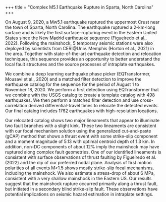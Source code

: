 +++
title = "Complex M5.1 Earthquake Rupture in Sparta, North Carolina"
+++

On August 9, 2020, a Mw5.1 earthquake ruptured the uppermost Crust near the town of Sparta, North Carolina. The earthquake ruptured a 2-km-long surface and is likely the first surface-rupturing event in the Eastern United States since the New Madrid earthquake sequence (Figueiredo et al., 2022). Following the mainshock, 5 temporary seismic stations were also deployed by scientists from CERI@Univ. Memphis (Horton et al., 2021) in the area. Together with state-of-the-art earthquake detection and relocation techniques, this sequence provides an opportunity to better understand the local fault structures and the source processes of intraplate earthquakes.

We combine a deep learning earthquake phase picker (EQTransformer, Mousavi et al., 2020) and a matched filter detection to improve the earthquake catalog for the sequence for the period of August 1 to November 18, 2020. We perform a first detection using EQTransformer that we combine with the USGS catalog to create a template catalog with 498 earthquakes. We then perform a matched filter detection and use cross-correlation derived differential-travel times to relocate the detected events. Our final catalog includes 1762 earthquakes with high-resolution locations.

Our relocated catalog shows two major lineaments that appear to illuminate two fault branches with a slight kink. These two lineaments are consistent with our focal mechanism solution using the generalized cut-and-paste (gCAP) method that shows a thrust event with some strike-slip component and a moment magnitude of 5.13 with optimal centroid depth of 1.3 km. In addition, non-DC components of about 12% imply the mainshock may have ruptured along complex fault geometries. One of our identified lineaments is consistent with surface observations of thrust faulting by Figueiredo et al. (2022) and the dip of our preferred nodal plane. Analysis of first motion polarities of all events M>1.5 shows mostly strike-slip focal mechanisms, including the mainshock. We also estimate a stress-drop of about 6 MPa, consistent with a very shallow mainshock in the Eastern US. Our results suggest that the mainshock rupture occurred primarily along a thrust fault, but initiated in a secondary blind strike-slip fault. These observations have potential implications on seismic hazard estimation in intraplate settings.